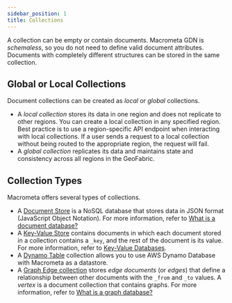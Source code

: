 ```yaml
---
sidebar_position: 1
title: Collections
---
```


A collection can be empty or contain documents. Macrometa GDN is _schemaless_, so you do not need to define valid document attributes. Documents with completely different structures can be stored in the same collection.

## Global or Local Collections

Document collections can be created as _local_ or _global_ collections.

- A _local collection_ stores its data in one region and does not replicate to other regions. You can create a local collection in any specified region. Best practice is to use a region-specific API endpoint when interacting with local collections. If a user sends a request to a local collection without being routed to the appropriate region, the request will fail.
- A _global collection_ replicates its data and maintains state and consistency across all regions in the GeoFabric.

## Collection Types

Macrometa offers several types of collections.

- A [Document Store](documents/index) is a NoSQL database that stores data in JSON format (JavaScript Object Notation). For more information, refer to [What is a document database?](https://www.macrometa.com/articles/what-is-document-database)
- A [Key-Value Store](keyvalue/index) contains documents in which each document stored in a collection contains a `_key`, and the rest of the document is its value. For more information, refer to [Key-Value Databases](https://www.macrometa.com/articles/key-value-databases).
- A [Dynamo Table](dynamo/create-dynamo-table) collection allows you to use AWS Dynamo Database with Macrometa as a datastore.
- A [Graph Edge collection](graph-edge/index) stores _edge documents_ (or _edges_) that define a relationship between other documents with the `_from` and `_to` values. A _vertex_ is a document collection that contains graphs. For more information, refer to [What is a graph database?](https://www.macrometa.com/articles/what-is-graph-database)
